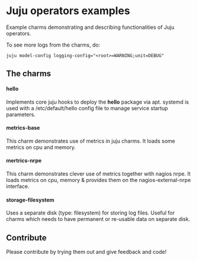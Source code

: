 # Juju operators examples
Example charms demonstrating and describing functionalities of Juju operators.

To see more logs from the charms, do:

    juju model-config logging-config="<root>=WARNING;unit=DEBUG"

## The charms 

#### hello
Implements core juju hooks to deploy the **hello** package via apt. 
systemd is used with a /etc/default/hello config file to manage service startup parameters.

#### metrics-base
This charm demonstrates use of metrics in juju charms.
It loads some metrics on cpu and memory.

#### mertrics-nrpe
This charm demonstrates clever use of metrics together with nagios nrpe.
It loads metrics on cpu, memory & provides them on the nagios-external-nrpe interface.

#### storage-filesystem
Uses a separate disk (type: filesystem) for storing log files. 
Useful for charms which needs to have permanent or re-usable data on separate disk.



## Contribute
Please contribute by trying them out and give feedback and code!